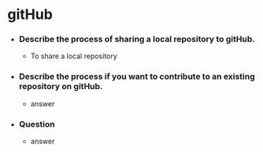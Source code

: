 # gitHub


* ### Describe the process of sharing a local repository to gitHub. 
  
  * To share a local repository  

* ### Describe the process if you want to contribute to an existing repository on gitHub. 

  * answer

* ### Question 

  * answer